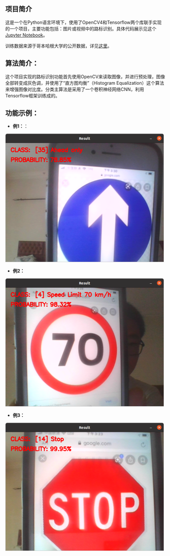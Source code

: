 ## 项目简介

这是一个在Python语言环境下，使用了OpenCV4和Tensorflow两个库联手实现的一个项目，主要功能包括：图片或视频中的路标识别。具体代码展示见这个[Jupyter Notebook](https://github.com/MadMacZhu/OpenCV-CNN-RoadSign-Recognition/blob/master/OpenCV_Tensorflow%20-%20Traffic%20Sign%20Recognition.ipynb)。

训练数据来源于哥本哈根大学的公开数据，详见[这里](https://sid.erda.dk/public/archives/daaeac0d7ce1152aea9b61d9f1e19370/published-archive.html)。

## 算法简介：

这个项目实现的路标识别功能首先使用OpenCV来读取图像，并进行预处理，图像全部转变成灰色调，并使用了“直方图均衡”（Histogram Equalization）这个算法来增强图像对比度。分类主算法是采用了一个卷积神经网络CNN，利用Tensorflow框架训练成的。


## 功能示例：

- **例1：**：

<img display="block" margin="auto" title="例1" alt="例1" width="500px" src="https://github.com/MadMacZhu/OpenCV-CNN-RoadSign-Recognition/blob/master/example/example1.png" />

- **例2：**

<img display="block" margin="auto" title="例2" alt="例2" width="500px" src="https://github.com/MadMacZhu/OpenCV-CNN-RoadSign-Recognition/blob/master/example/example2.png" />

- **例3：**

<img display="block" margin="auto" title="例3" alt="例3" width="500px" src="https://github.com/MadMacZhu/OpenCV-CNN-RoadSign-Recognition/blob/master/example/example3.png" />
